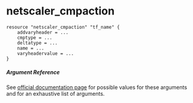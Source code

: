 # netscaler_cmpaction

```
resource "netscaler_cmpaction" "tf_name" {
    addvaryheader = ...
    cmptype = ...
    deltatype = ...
    name = ...
    varyheadervalue = ...
}
```

##### Argument Reference

See [official documentation page](https://developer-docs.citrix.com/projects/netscaler-nitro-api/en/11.0/configuration/compression/cmpaction/cmpaction/) for possible values for these arguments and for an exhaustive list of arguments.

